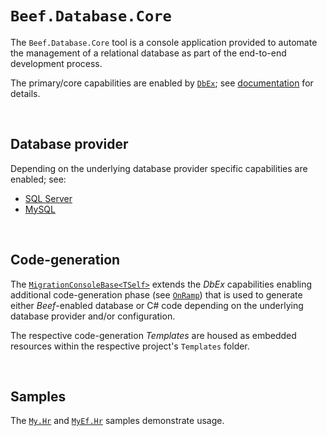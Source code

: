 # `Beef.Database.Core`

The `Beef.Database.Core` tool is a console application provided to automate the management of a relational database as part of the end-to-end development process. 

The primary/core capabilities are enabled by [`DbEx`](https://github.com/Avanade/DbEx); see [documentation](https://github.com/Avanade/DbEx/blob/main/README.md) for details.

<br/>

## Database provider

Depending on the underlying database provider specific capabilities are enabled; see:

- [SQL Server](../Beef.Database.SqlServer)
- [MySQL](../Beef.Database.MySql)

</br>

## Code-generation

The [`MigrationConsoleBase<TSelf>`](./MigratorConsoleBase.cs) extends the _DbEx_ capabilities enabling additional code-generation phase (see [`OnRamp`](https://github.com/Avanade/OnRamp)) that is used to generate either _Beef_-enabled database or C# code depending on the underlying database provider and/or configuration.

The respective code-generation _Templates_ are housed as embedded resources within the respective project's `Templates` folder.

<br/>

## Samples

The [`My.Hr`](../../samples/My.Hr/My.Hr.Database) and [`MyEf.Hr`](../../samples/MyEf.Hr/MyEf.Hr.Database) samples demonstrate usage.